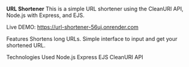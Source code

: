 **URL Shortener**
This is a simple URL shortener using the CleanURI API, Node.js with Express, and EJS.

Live DEMO: https://url-shortener-56uj.onrender.com

Features
Shortens long URLs.
Simple interface to input and get your shortened URL.

Technologies Used
Node.js
Express
EJS
CleanURI API
